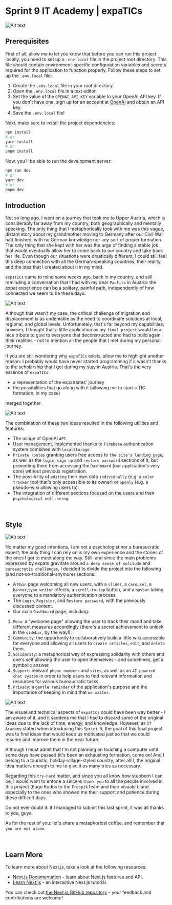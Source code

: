 # Sprint 9 IT Academy | expaTICs
![Alt text](https://github.com/JuditKaramazov/expaTICs/blob/e6402d6d381aa347192b8da0f3b6f255b069086a/public/Screenshot-1.jpeg)


## Prerequisites

First of all, allow me to let you know that before you can run this project locally, you need to set up a `.env.local` file in the project root directory. This file should contain environment-specific configuration variables and secrets required for the application to function properly.
Follow these steps to set up the `.env.local` file:

1. Create the `.env.local` file in your root directory.
2. Open the `.env.local` file in a text editor.
3. Set the value of the `OPENAI_API_KEY` variable to your OpenAI API key. If you don't have one, sign up for an account at [OpenAI](https://openai.com/) and obtain an API key.
4. Save the `.env.local` file!

Next, make sure to install the project dependencies:

```bash
npm install
# or
yarn install
# or
pnpm install
```

Now, you'll be able to run the development server:

```bash
npm run dev
# or
yarn dev
# or
pnpm dev
```


## Introduction

Not so long ago, I went on a journey that took me to Upper Austria, which is considerably far away from my country, both geographically and mentally speaking. The only thing that I metaphorically took with me was this vague, distant story about my grandmother moving to Germany after our Civil War had finished, with no German knowledge nor any sort of proper formation. The only thing that she kept with her was the urge of finding a stable job that would eventually allow her to come back to our country and take back her life. Even though our situations were drastically different, I could still feel this deep connection with all the German-speaking countries, their reality, and the idea that I created about it in my mind.

`expaTICs` came to mind some weeks ago, back in my country, and still reminding a conversation that I had with my dear `Paulita` in Austria: the expat experience can be a solitary, painful path, independently of how connected we seem to be these days.

![Alt text](https://github.com/JuditKaramazov/expaTICs/blob/e6402d6d381aa347192b8da0f3b6f255b069086a/public/Screenshot-2.jpeg)

Although this wasn't my case, the critical challenge of migration and displacement is as undeniable as the need to coordinate solutions at local, regional, and global levels. Unfortunately, that's far beyond my capabilities; however, I thought that a little application as my `final project` would be a nice tribute to give to everyone that deconstructed and had to build again their realities - not to mention all the people that I met during my personal journey.

If you are still wondering why `expaTICs` exists, allow me to highlight another reason: I probably would have never started programming if it wasn't thanks to the scholarship that I got during my stay in Austria. That's the very essence of `expaTICs`:

- a representation of the expatriates' journey
- the possibilities that go along with it (allowing me to start a TIC formation, in my case)

merged together.

![Alt text](https://github.com/JuditKaramazov/expaTICs/blob/e6402d6d381aa347192b8da0f3b6f255b069086a/public/Screenshot-3.PNG)

The combination of these two ideas resulted in the following utilities and features:

- The usage of OpenAI `API`.
- User management, implemented thanks to `Firebase` authentication system combined with `localStorage`.
- `Private routes` granting users free access to `the site's landing page`, as well as the `login`, `sign up` and `restore password` sections of it, but preventing them from accessing the `Dashboard` (our application's very core) without previous registration.
- The possibility of `editing` their own data `individually` (e.g. a `color tracker` tool that's only accessible to its owner) or `openly` (e.g. a pseudo-wiki allowing users to).
- The integration of different sections focused on the users and their `psychological well-being`.

<br>

## Style
![Alt text](https://github.com/JuditKaramazov/expaTICs/blob/e6402d6d381aa347192b8da0f3b6f255b069086a/public/Screenshot-4.PNG)

No matter my good intentions, I am not a psychologist nor a bureaucratic expert; the only thing I can rely on is my own experience and the stories of the ones I got to meet along the way. Still, and since the main problems expressed by expats gravitate around `a deep sense of solitude` and `bureaucratic challenges`, I decided to divide the project into the following (and not-so-traditional-anymore) sections:

- A `Main` page welcoming all new users, with a `slider`, a `carousel`, a `banner`,`type writer` effects, a `scroll-to-top` button, and a `navbar` taking everyone to a mandatory authentication process.
- The `Login`, `Register`, and `Restore password`, with the previously discussed content.
- Our main `Dashboard` page, including:

1. `Menu`: a "welcome page" allowing the user to track their mood and take different measures accordingly (there's a secret achievement to unlock in the `sidebar`, by the way!).
2. `Community`: the opportunity to collaboratively build a little wiki accessible for everyone and allowing all users to `create articles`, `edit`, and `delete` them.
3. `Solidarity`: a metaphorical way of expressing solidarity with others and one's self allowing the user to open themselves - and sometimes, get a symbolic answer.
4. `Support`: relevant `phone numbers` and `sites`, as well as an `AI-powered chat system` in order to help users to find relevant information and resources for various bureaucratic tasks.
5. `Privacy`: a `gentle reminder` of the application's purpose and the importance of keeping in mind that `we matter`.

![Alt text](https://github.com/JuditKaramazov/expaTICs/blob/e6402d6d381aa347192b8da0f3b6f255b069086a/public/Screenshot-5.PNG)

The visual and technical aspects of `expaTICs` could have been way better - I am aware of it, and it saddens me that I had to discard some of the original ideas due to the lack of time, energy, and knowledge. However, as `IT Academy` stated when introducing this `Sprint 9`, the goal of this final project was to find ideas that would keep us motivated just so that we could resume and improve them in the near future.

Although I must admit that I'm not planning on touching a computer until some days have passed (it's been an exhausting formation, come on! And I belong to a touristic, holiday-village-styled country, after all!), the original idea matters enough to me to give it as many tries as necessary. 

Regarding this `try-hard` matter, and since you all know how stubborn I can be, I would want to entone a sincere `thank you` to all the people involved in this project (huge Kudos to the `Freepik` team and their visuals!), and especially to the ones who showed me their support and patience during these difficult days.

Do not ever doubt it: if I managed to submit this last sprint, it was all thanks to you, guys.

As for the rest of you: let's share a metaphorical coffee, and remember that `you are not alone`.

<br>

## Learn More

To learn more about Next.js, take a look at the following resources:

- [Next.js Documentation](https://nextjs.org/docs) - learn about Next.js features and API.
- [Learn Next.js](https://nextjs.org/learn) - an interactive Next.js tutorial.

You can check out [the Next.js GitHub repository](https://github.com/vercel/next.js/) - your feedback and contributions are welcome!
